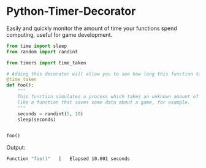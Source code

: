 # Python-Timer-Decorator
Easily and quickly monitor the amount of time your functions spend computing, useful for game development.

```python
from time import sleep
from random import randint

from timers import time_taken

# Adding this decorator will allow you to see how long this function takes to compute
@time_taken
def foo():
    """
    This function simulates a process which takes an unknown amount of time to compute
    like a function that saves some data about a game, for example.
    """
    seconds = randint(5, 10)
    sleep(seconds)


foo()
```
Output:
```bash
Function "foo()"   |   Elapsed 10.001 seconds
```
